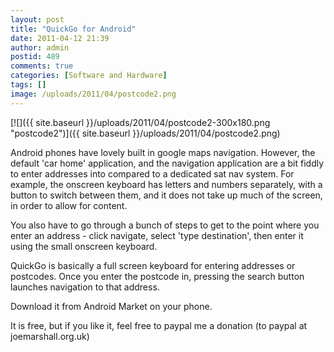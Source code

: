```yaml
---
layout: post
title: "QuickGo for Android"
date: 2011-04-12 21:39
author: admin
postid: 489
comments: true
categories: [Software and Hardware]
tags: []
image: /uploads/2011/04/postcode2.png
---
```

[![]({{ site.baseurl }}/uploads/2011/04/postcode2-300x180.png "postcode2")]({{ site.baseurl }}/uploads/2011/04/postcode2.png)

Android phones have lovely built in google maps navigation. However, the default 'car home' application, and the navigation application are a bit fiddly to enter addresses into compared to a dedicated sat nav system. For example, the onscreen keyboard has letters and numbers separately, with a button to switch between them, and it does not take up much of the screen, in order to allow for content.

You also have to go through a bunch of steps to get to the point where you enter an address - click navigate, select 'type destination', then enter it using the small onscreen keyboard.

QuickGo is basically a full screen keyboard for entering addresses or postcodes. Once you enter the postcode in, pressing the search button launches navigation to that address.

Download it from Android Market on your phone.

It is free, but if you like it, feel free to paypal me a donation (to paypal at joemarshall.org.uk)

